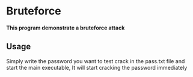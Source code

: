 # Bruteforce

**This program demonstrate a bruteforce attack**

## Usage

Simply write the password you want to test crack in the pass.txt file and
start the main executable, It will start cracking the password immediately
